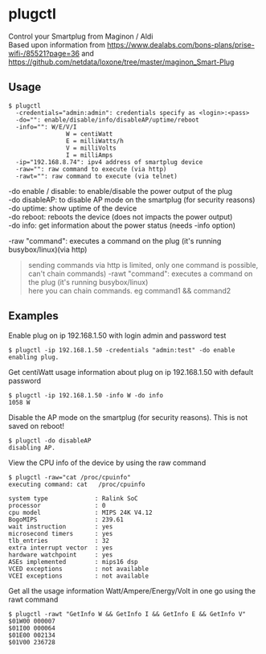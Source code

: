 # plugctl

Control your Smartplug from Maginon / Aldi  
Based upon information from https://www.dealabs.com/bons-plans/prise-wifi-/85521?page=36 and https://github.com/netdata/loxone/tree/master/maginon_Smart-Plug

## Usage
```
$ plugctl
  -credentials="admin:admin": credentials specify as <login>:<pass>
  -do="": enable/disable/info/disableAP/uptime/reboot
  -info="": W/E/V/I
                W = centiWatt
                E = milliWatts/h
                V = milliVolts
                I = milliAmps
  -ip="192.168.8.74": ipv4 address of smartplug device
  -raw="": raw command to execute (via http)
  -rawt="": raw command to execute (via telnet)
```

-do enable / disable: to enable/disable the power output of the plug  
-do disableAP: to disable AP mode on the smartplug (for security reasons)  
-do uptime: show uptime of the device  
-do reboot: reboots the device (does not impacts the power output)  
-do info: get information about the power status (needs -info option)  
   
-raw "command": executes a command on the plug (it's running busybox/linux)(via http)
   > sending commands via http is limited, only one command is possible, can't chain commands)
-rawt "command": executes a command on the plug (it's running busybox/linux)  
   > here you can chain commands. eg command1 && command2 

## Examples
Enable plug on ip 192.168.1.50 with login admin and password test

```
$ plugctl -ip 192.168.1.50 -credentials "admin:test" -do enable
enabling plug.
```

Get centiWatt usage information about plug on ip 192.168.1.50 with default password
```
$ plugctl -ip 192.168.1.50 -info W -do info
1058 W
```

Disable the AP mode on the smartplug (for security reasons). This is not saved on reboot!
```
$ plugctl -do disableAP
disabling AP.
```

View the CPU info of the device by using the raw command
```
$ plugctl -raw="cat /proc/cpuinfo"
executing command: cat   /proc/cpuinfo

system type             : Ralink SoC
processor               : 0
cpu model               : MIPS 24K V4.12
BogoMIPS                : 239.61
wait instruction        : yes
microsecond timers      : yes
tlb_entries             : 32
extra interrupt vector  : yes
hardware watchpoint     : yes
ASEs implemented        : mips16 dsp
VCED exceptions         : not available
VCEI exceptions         : not available
```

Get all the usage information Watt/Ampere/Energy/Volt in one go using the rawt command
```
$ plugctl -rawt "GetInfo W && GetInfo I && GetInfo E && GetInfo V"
$01W00 000007
$01I00 000064
$01E00 002134
$01V00 236728
```

